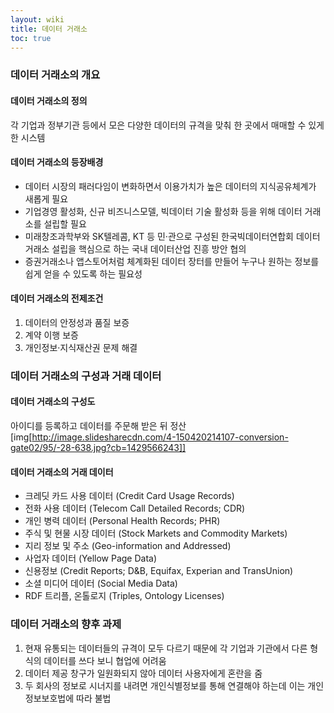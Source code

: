 ```yaml
---
layout: wiki
title: 데이터 거래소
toc: true
---
```


### 데이터 거래소의 개요
#### 데이터 거래소의 정의
각 기업과 정부기관 등에서 모은 다양한 데이터의 규격을 맞춰 한 곳에서 매매할 수 있게 한 시스템

#### 데이터 거래소의 등장배경
* 데이터 시장의 패러다임이 변화하면서 이용가치가 높은 데이터의 지식공유체계가 새롭게 필요
* 기업경영 활성화, 신규 비즈니스모델, 빅데이터 기술 활성화 등을 위해 데이터 거래소를 설립할 필요
* 미래창조과학부와 SK텔레콤, KT 등 민·관으로 구성된 한국빅데이터연합회 데이터거래소 설립을 핵심으로 하는 국내 데이터산업 진흥 방안 협의
* 증권거래소나 앱스토어처럼 체계화된 데이터 장터를 만들어 누구나 원하는 정보를 쉽게 얻을 수 있도록 하는 필요성

#### 데이터 거래소의 전제조건
1. 데이터의 안정성과 품질 보증
1. 계약 이행 보증
1. 개인정보·지식재산권 문제 해결

### 데이터 거래소의 구성과 거래 데이터
#### 데이터 거래소의 구성도
아이디를 등록하고 데이터를 주문해 받은 뒤 정산
[img[http://image.slidesharecdn.com/4-150420214107-conversion-gate02/95/-28-638.jpg?cb=1429566243]]

#### 데이터 거래소의 거래 데이터
* 크레딧 카드 사용 데이터 (Credit Card Usage Records)
* 전화 사용 데이터 (Telecom Call Detailed Records; CDR)
* 개인 병력 데이터 (Personal Health Records; PHR)
* 주식 및 현물 시장 데이터 (Stock Markets and Commodity Markets)
* 지리 정보 및 주소 (Geo-information and Addressed)
* 사업자 데이터 (Yellow Page Data)
* 신용정보 (Credit Reports; D&B, Equifax, Experian and TransUnion)
* 소셜 미디어 데이터 (Social Media Data)
* RDF 트리플, 온톨로지 (Triples, Ontology Licenses)

### 데이터 거래소의 향후 과제
1. 현재 유통되는 데이터들의 규격이 모두 다르기 때문에 각 기업과 기관에서 다른 형식의 데이터를 쓰다 보니 협업에 어려움
1. 데이터 제공 창구가 일원화되지 않아 데이터 사용자에게 혼란을 줌
1. 두 회사의 정보로 시너지를 내려면 개인식별정보를 통해 연결해야 하는데 이는 개인정보보호법에 따라 불법
